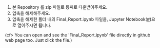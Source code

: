 1. 본 Repository 를 zip 파일로 통째로 다운받아주세요.
2. 압축을 해제해주세요.
3. 압축을 해제한 폴더 내의 Final_Report.ipynb 파일을, Jupyter Notebook(<a href="https://jupyter.readthedocs.io/en/latest/install.html">#</a>)으로 열어주시면 됩니다.

(cf> You can open and see the 'Final_Report.ipynb' file directly in github web page too. Just click the file.)

